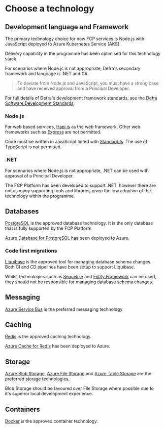 # Choose a technology

## Development language and Framework

The primary technology choice for new FCP services is Node.js with JavaScript deployed to Azure Kubernetes Service (AKS).

Delivery capability in the programme has been optimised for this technology stack.

For scenarios where Node.js is not appropriate, Defra's secondary framework and language is .NET and C#.

> To deviate from Node.js and JavaScript, you must have a strong case and have received approval from a Principal Developer.

For full details of Defra's development framework standards, see the [Defra Software Development Standards](https://github.com/DEFRA/software-development-standards/blob/master/standards/development_language_standards.md).

### Node.js

For web based services, [Hapi.js](https://hapi.dev/) as the web framework.  Other web frameworks such as [Express](https://expressjs.com/) are not permitted.

Code must be written in JavaScript linted with [StandardJs](https://standardjs.com/).  The use of TypeScript is not permitted.

### .NET

For scenarios where Node.js is not appropriate, .NET can be used with approval of a Principal Developer.

The FCP Platform has been developed to support .NET, however there are not as many supporting tools and libraries given the low adoption of the technology within the programme.

## Databases

[PostgreSQL](https://www.postgresql.org/) is the approved database technology.  It is the only database that is fully supported by the FCP Platform.

[Azure Database for PostgreSQL](https://azure.microsoft.com/en-gb/services/postgresql/) has been deployed to Azure.

### Code first migrations

[Liquibase](https://www.liquibase.org/) is the approved tool for managing database schema changes.  Both CI and CD pipelines have been setup to support Liquibase.

Whilst technologies such as [Sequelize](https://sequelize.org/) and [Entity Framework](https://docs.microsoft.com/en-us/ef/) can be used, they should not be responsible for managing database schema changes.

## Messaging

[Azure Service Bus](https://azure.microsoft.com/en-gb/services/service-bus/) is the preferred messaging technology.

## Caching

[Redis](https://redis.io/) is the approved caching technology.

[Azure Cache for Redis](https://azure.microsoft.com/en-gb/services/cache/) has been deployed to Azure.

## Storage

[Azure Blob Storage](https://azure.microsoft.com/en-gb/services/storage/blobs/), [Azure File Storage](https://azure.microsoft.com/en-gb/services/storage/files/) and [Azure Table Storage](https://azure.microsoft.com/en-gb/services/storage/tables/) are the preferred storage technologies.

Blob Storage should be favoured over File Storage where possible due to it's superior local development experience.

## Containers

[Docker](https://www.docker.com/) is the approved container technology.

